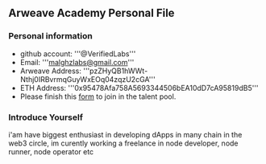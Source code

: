 ## Arweave Academy Personal File

### Personal information

- github account: '''@VerifiedLabs'''
- Email: '''malghzlabs@gmail.com'''
- Arweave Address: '''pzZHyQB1hWWt-Nthj0IRBvrmqGuyWxEOq04zqzU2cGA'''
- ETH Address: '''0x95478Afa758A5693344506bEA10dD7cA95819dB5'''
- Please finish this [form](https://docs.google.com/forms/d/e/1FAIpQLSfWA5fIIcBgmRppm3jNz5vmf9Mai_QMVil-2pO4r7YKn_Zhtw/viewform?usp=sf_link) to join in the talent pool.

### Introduce Yourself
 i'am have biggest enthusiast in developing dApps in many chain in the web3 circle, im curently working a freelance in node developer, node runner, node operator etc
